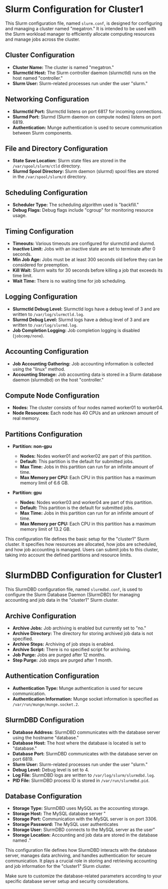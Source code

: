 # Slurm Configuration for Cluster1

This Slurm configuration file, named `slurm.conf`, is designed for configuring and managing a cluster named "megatron." It is intended to be used with the Slurm workload manager to efficiently allocate computing resources and manage jobs across the cluster.

## Cluster Configuration

- **Cluster Name:** The cluster is named "megatron."
- **Slurmctld Host:** The Slurm controller daemon (slurmctld) runs on the host named "controller."
- **Slurm User:** Slurm-related processes run under the user "slurm."

## Networking Configuration

- **Slurmctld Port:** Slurmctld listens on port 6817 for incoming connections.
- **Slurmd Port:** Slurmd (Slurm daemon on compute nodes) listens on port 6819.
- **Authentication:** Munge authentication is used to secure communication between Slurm components.

## File and Directory Configuration

- **State Save Location:** Slurm state files are stored in the `/var/spool/slurm/ctld` directory.
- **Slurmd Spool Directory:** Slurm daemon (slurmd) spool files are stored in the `/var/spool/slurm/d` directory.

## Scheduling Configuration

- **Scheduler Type:** The scheduling algorithm used is "backfill."
- **Debug Flags:** Debug flags include "cgroup" for monitoring resource usage.
  
## Timing Configuration

- **Timeouts:** Various timeouts are configured for slurmctld and slurmd.
- **Inactive Limit:** Jobs with an inactive state are set to terminate after 0 seconds.
- **Min Job Age:** Jobs must be at least 300 seconds old before they can be considered for preemption.
- **Kill Wait:** Slurm waits for 30 seconds before killing a job that exceeds its time limit.
- **Wait Time:** There is no waiting time for job scheduling.

## Logging Configuration

- **Slurmctld Debug Level:** Slurmctld logs have a debug level of 3 and are written to `/var/log/slurmctld.log`.
- **Slurmd Debug Level:** Slurmd logs have a debug level of 3 and are written to `/var/log/slurmd.log`.
- **Job Completion Logging:** Job completion logging is disabled (`jobcomp/none`).

## Accounting Configuration

- **Job Accounting Gathering:** Job accounting information is collected using the "linux" method.
- **Accounting Storage:** Job accounting data is stored in a Slurm database daemon (slurmdbd) on the host "controller."

## Compute Node Configuration

- **Nodes:** The cluster consists of four nodes named worker01 to worker04.
- **Node Resources:** Each node has 40 CPUs and an unknown amount of real memory.
  
## Partitions Configuration

- **Partition: non-gpu**
  - **Nodes:** Nodes worker01 and worker02 are part of this partition.
  - **Default:** This partition is the default for submitted jobs.
  - **Max Time:** Jobs in this partition can run for an infinite amount of time.
  - **Max Memory per CPU:** Each CPU in this partition has a maximum memory limit of 6.6 GB.

- **Partition: gpu**
  - **Nodes:** Nodes worker03 and worker04 are part of this partition.
  - **Default:** This partition is the default for submitted jobs.
  - **Max Time:** Jobs in this partition can run for an infinite amount of time.
  - **Max Memory per CPU:** Each CPU in this partition has a maximum memory limit of 13.2 GB.

This configuration file defines the basic setup for the "cluster1" Slurm cluster. It specifies how resources are allocated, how jobs are scheduled, and how job accounting is managed. Users can submit jobs to this cluster, taking into account the defined partitions and resource limits.



# SlurmDBD Configuration for Cluster1

This SlurmDBD configuration file, named `slurmdbd.conf`, is used to configure the Slurm Database Daemon (SlurmDBD) for managing accounting and job data in the "cluster1" Slurm cluster.

## Archive Configuration

- **Archive Jobs:** Job archiving is enabled but currently set to "no."
- **Archive Directory:** The directory for storing archived job data is not specified.
- **Archive Steps:** Archiving of job steps is enabled.
- **Archive Script:** There is no specified script for archiving.
- **Job Purge:** Jobs are purged after 12 months.
- **Step Purge:** Job steps are purged after 1 month.

## Authentication Configuration

- **Authentication Type:** Munge authentication is used for secure communication.
- **Authentication Information:** Munge socket information is specified as `/var/run/munge/munge.socket.2`.

## SlurmDBD Configuration

- **Database Address:** SlurmDBD communicates with the database server using the hostname "database."
- **Database Host:** The host where the database is located is set to "database."
- **Database Port:** SlurmDBD communicates with the database server on port 6819.
- **Slurm User:** Slurm-related processes run under the user "slurm."
- **Debug Level:** Debug level is set to 4.
- **Log File:** SlurmDBD logs are written to `/var/log/slurm/slurmdbd.log`.
- **PID File:** SlurmDBD process ID is stored in `/var/run/slurmdbd.pid`.

## Database Configuration

- **Storage Type:** SlurmDBD uses MySQL as the accounting storage.
- **Storage Host:** The MySQL database server "
- **Storage Port:** Communication with the MySQL server is on port 3306.
- **Storage Password:** The MySQL user  authenticates 
- **Storage User:** SlurmDBD connects to the MySQL server as the user"
- **Storage Location:** Accounting and job data are stored in the database named ."

This configuration file defines how SlurmDBD interacts with the database server, manages data archiving, and handles authentication for secure communication. It plays a crucial role in storing and retrieving accounting and job information for the "cluster1" Slurm cluster.

Make sure to customize the database-related parameters according to your specific database server setup and security considerations.